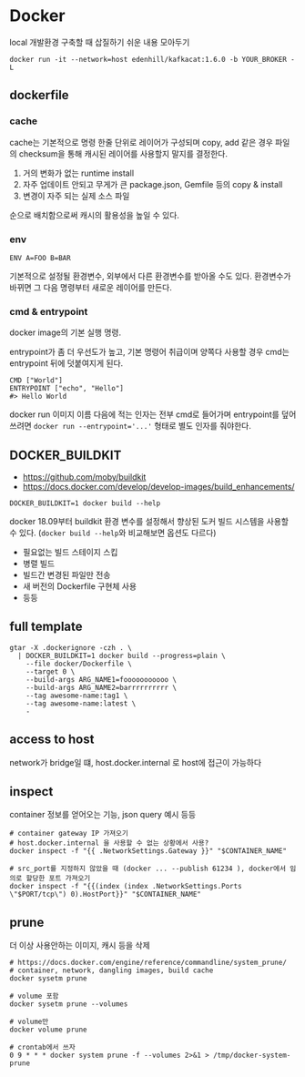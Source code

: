 # Docker

local 개발환경 구축할 때 삽질하기 쉬운 내용 모아두기


```
docker run -it --network=host edenhill/kafkacat:1.6.0 -b YOUR_BROKER -L
```

## dockerfile

### cache

cache는 기본적으로 명령 한줄 단위로 레이어가 구성되며
copy, add 같은 경우 파일의 checksum을 통해 캐시된 레이어를 사용할지 말지를 결정한다.

1. 거의 변화가 없는 runtime install
2. 자주 업데이트 안되고 무게가 큰 package.json, Gemfile 등의 copy & install
3. 변경이 자주 되는 실제 소스 파일

순으로 배치함으로써 캐시의 활용성을 높일 수 있다.

### env

```
ENV A=FOO B=BAR
```

기본적으로 설정될 환경변수, 외부에서 다른 환경변수를 받아올 수도 있다.
환경변수가 바뀌면 그 다음 명령부터 새로운 레이어를 만든다.

### cmd & entrypoint

docker image의 기본 실행 명령.

entrypoint가 좀 더 우선도가 높고, 기본 명령어 취급이며 양쪽다 사용할 경우
cmd는 entrypoint 뒤에 덧붙여지게 된다.

```
CMD ["World"]
ENTRYPOINT ["echo", "Hello"]
#> Hello World
```

docker run 이미지 이름 다음에 적는 인자는 전부 cmd로 들어가며 entrypoint를 덮어쓰려면
`docker run --entrypoint='...'` 형태로 별도 인자를 줘야한다.


## DOCKER_BUILDKIT
- https://github.com/moby/buildkit
- https://docs.docker.com/develop/develop-images/build_enhancements/

```
DOCKER_BUILDKIT=1 docker build --help
```

docker 18.09부터 buildkit 환경 변수를 설정해서 향상된 도커 빌드 시스템을 사용할 수 있다.
(`docker build --help`와 비교해보면 옵션도 다르다)

- 필요없는 빌드 스테이지 스킵
- 병렬 빌드
- 빌드간 변경된 파일만 전송
- 새 버전의 Dockerfile 구현체 사용
- 등등

## full template

```
gtar -X .dockerignore -czh . \
  | DOCKER_BUILDKIT=1 docker build --progress=plain \
    --file docker/Dockerfile \
    --target 0 \
    --build-args ARG_NAME1=fooooooooooo \
    --build-args ARG_NAME2=barrrrrrrrrr \
    --tag awesome-name:tag1 \
    --tag awesome-name:latest \
    -

```

## access to host

network가 bridge일 떄, host.docker.internal 로 host에 접근이 가능하다


## inspect

container 정보를 얻어오는 기능, json query 예시 등등

```
# container gateway IP 가져오기
# host.docker.internal 을 사용할 수 없는 상황에서 사용?
docker inspect -f "{{ .NetworkSettings.Gateway }}" "$CONTAINER_NAME"

# src_port를 지정하지 않았을 때 (docker ... --publish 61234 ), docker에서 임의로 할당한 포트 가져오기
docker inspect -f "{{(index (index .NetworkSettings.Ports \"$PORT/tcp\") 0).HostPort}}" "$CONTAINER_NAME"
```

## prune

더 이상 사용안하는 이미지, 캐시 등을 삭제

```
# https://docs.docker.com/engine/reference/commandline/system_prune/
# container, network, dangling images, build cache
docker sysetm prune

# volume 포함
docker sysetm prune --volumes

# volume만
docker volume prune

# crontab에서 쓰자
0 9 * * * docker system prune -f --volumes 2>&1 > /tmp/docker-system-prune
```
